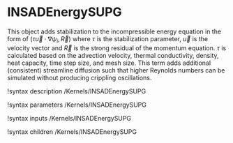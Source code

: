 # INSADEnergySUPG

This object adds stabilization to the incompressible energy equation in
the form of $\left(\tau \vec u \cdot \nabla\psi_i, \vec R\right)$ where $\tau$
is the stabilization parameter, $\vec u$ is the velocity vector and $\vec R$ is the strong
residual of the momentum equation. $\tau$ is calculated based on the advection velocity, thermal
conductivity, density, heat capacity, time step size, and mesh size.  This term adds additional (consistent)
streamline diffusion such that higher Reynolds numbers can be simulated without
producing crippling oscillations.

!syntax description /Kernels/INSADEnergySUPG

!syntax parameters /Kernels/INSADEnergySUPG

!syntax inputs /Kernels/INSADEnergySUPG

!syntax children /Kernels/INSADEnergySUPG
